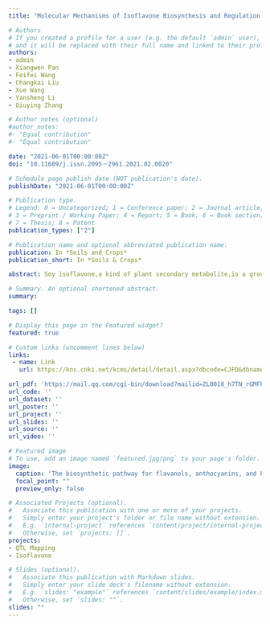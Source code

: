 ```yaml
---
title: "Molecular Mechanisms of Isoflavone Biosynthesis and Regulation in Soybean: A Review (In Chinese with English abstract)"

# Authors
# If you created a profile for a user (e.g. the default `admin` user), write the username (folder name) here 
# and it will be replaced with their full name and linked to their profile.
authors:
- admin
- Xiangwen Pan
- Feifei Wang
- Changkai Liu
- Xue Wang
- Yansheng Li
- Qiuying Zhang

# Author notes (optional)
#author_notes:
#- "Equal contribution"
#- "Equal contribution"

date: "2021-06-01T00:00:00Z"
doi: "10.11689/j.issn.2095－2961.2021.02.0020"

# Schedule page publish date (NOT publication's date).
publishDate: "2021-06-01T00:00:00Z"

# Publication type.
# Legend: 0 = Uncategorized; 1 = Conference paper; 2 = Journal article;
# 3 = Preprint / Working Paper; 4 = Report; 5 = Book; 6 = Book section;
# 7 = Thesis; 8 = Patent
publication_types: ["2"]

# Publication name and optional abbreviated publication name.
publication: In *Soils and Crops*
publication_short: In *Soils & Crops*

abstract: Soy isoflavone,a kind of plant secondary metabolite,is a group of 3-phenyl derivative synthesized by cinnamyl-Co A. Soy isoflavone is referred to as phytoestrogen,for it reduces blood pressure,alleviates menopausal symptoms and has numerous other features as well. To provide a reference for further research of isoflavone biosynthesis and molecular breeding of soybean with high isoflavone contents,this review focused the research development on the enzymes and genes related to the biosynthesis of isoflavone,and highlighted transcription factors and their genes controlling this biosynthesis pathway based on a brief overview of QTLs influencing the isoflavone contents in soybean. Some questions and future research avenue of this research area were presented as well. (大豆异黄酮，是由肉桂酰辅酶A产生的3-苯基衍生物，属植物次生代谢产物。它具有降血压、缓解更年期综合症等诸多功效，被称为“植物雌激素”。本文在阐述影响大豆子粒中异黄酮含量的QTL位点的基础上，重点综述了异黄酮生物合成途径中的多种酶和相关基因，以及调控该途径中相关酶系基因表达的转录因子和相关基因，并分析探讨了该领域一些亟待解决的问题和未来发展的方向，以期为深入研究大豆异黄酮合成的分子机制及高异黄酮大豆分子育种提供理论参考。)

# Summary. An optional shortened abstract.
summary: 

tags: []

# Display this page in the Featured widget?
featured: true

# Custom links (uncomment lines below)
links:
 - name: Link
   url: https://kns.cnki.net/kcms/detail/detail.aspx?dbcode=CJFD&dbname=CJFDLAST2021&filename=TRZW202102002&uniplatform=NZKPT&v=KVUElG2mvYg1uipEIzZqFeDXPL988AJ-OLVKQQOp3ijcLs1Wdv7bbwv9xQJ7xzCo

url_pdf: 'https://mail.qq.com/cgi-bin/download?mailid=ZL0018_h7TN_rGMFhYuyY0AEPe1Vc2&filename=Quality+traits.pdf&sid=dkXfTANLMjI9B0Mh'
url_code: ''
url_dataset: ''
url_poster: ''
url_project: ''
url_slides: ''
url_source: ''
url_video: ''

# Featured image
# To use, add an image named `featured.jpg/png` to your page's folder. 
image:
  caption: 'The biosynthetic pathway for flavanols, anthocyanins, and PAs in Arabidopsis'
  focal_point: ""
  preview_only: false

# Associated Projects (optional).
#   Associate this publication with one or more of your projects.
#   Simply enter your project's folder or file name without extension.
#   E.g. `internal-project` references `content/project/internal-project/index.md`.
#   Otherwise, set `projects: []`.
projects:
- QTL Mapping
- Isoflavone

# Slides (optional).
#   Associate this publication with Markdown slides.
#   Simply enter your slide deck's filename without extension.
#   E.g. `slides: "example"` references `content/slides/example/index.md`.
#   Otherwise, set `slides: ""`.
slides: ""
---
```


